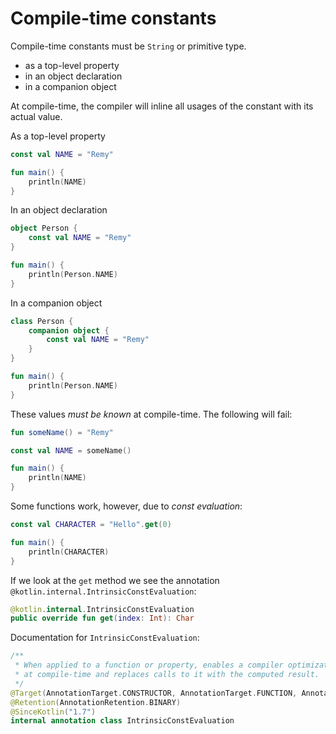 # Compile-time constants

Compile-time constants must be `String` or primitive type.

- as a top-level property
- in an object declaration
- in a companion object

At compile-time, the compiler will inline all usages of the constant with its actual value.

As a top-level property

```kotlin
const val NAME = "Remy"

fun main() {
    println(NAME)
}
```

In an object declaration

```kotlin
object Person {
    const val NAME = "Remy"
}

fun main() {
    println(Person.NAME)
}
```

In a companion object

```kotlin
class Person {
    companion object {
        const val NAME = "Remy"
    }
}

fun main() {
    println(Person.NAME)
}
```

These values *must be known* at compile-time. The following will fail:

```kotlin
fun someName() = "Remy"

const val NAME = someName()

fun main() {
    println(NAME)
}
```

Some functions work, however, due to *const evaluation*:

```kotlin
const val CHARACTER = "Hello".get(0)

fun main() {
    println(CHARACTER)
}
```

If we look at the `get` method we see the annotation `@kotlin.internal.IntrinsicConstEvaluation`:

```kotlin
@kotlin.internal.IntrinsicConstEvaluation
public override fun get(index: Int): Char
```

Documentation for `IntrinsicConstEvaluation`:

```kotlin
/**
 * When applied to a function or property, enables a compiler optimization that evaluates that function or property
 * at compile-time and replaces calls to it with the computed result.
 */
@Target(AnnotationTarget.CONSTRUCTOR, AnnotationTarget.FUNCTION, AnnotationTarget.PROPERTY)
@Retention(AnnotationRetention.BINARY)
@SinceKotlin("1.7")
internal annotation class IntrinsicConstEvaluation
```
